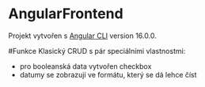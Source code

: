 # AngularFrontend

Projekt vytvořen s [Angular CLI](https://github.com/angular/angular-cli) version 16.0.0.

#Funkce
Klasický CRUD s pár speciálními vlastnostmi:
 - pro booleanská data vytvořen checkbox
 - datumy se zobrazují ve formátu, který se dá lehce číst
